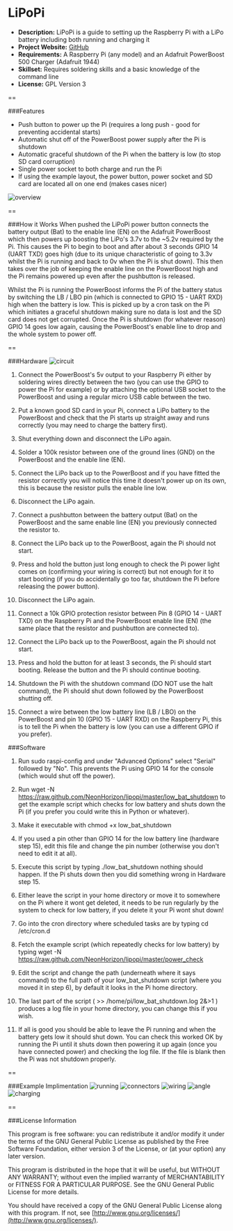 LiPoPi
=======

- **Description:** LiPoPi is a guide to setting up the Raspberry Pi with a LiPo battery including both running and charging it
- **Project Website:** [GitHub](https://github.com/NeonHorizon/lipopi)
- **Requirements:** A Raspberry Pi (any model) and an Adafruit PowerBoost 500 Charger (Adafruit 1944)
- **Skillset:** Requires soldering skills and a basic knowledge of the command line
- **License:** GPL Version 3

==

###Features
- Push button to power up the Pi (requires a long push - good for preventing accidental starts)
- Automatic shut off of the PowerBoost power supply after the Pi is shutdown
- Automatic graceful shutdown of the Pi when the battery is low (to stop SD card corruption)
- Single power socket to both charge and run the Pi
- If using the example layout, the power button, power socket and SD card are located all on one end (makes cases nicer)

![overview](https://raw.github.com/NeonHorizon/lipopi/master/pictures/overview.jpg)

==

###How it Works
When pushed the LiPoPi power button connects the battery output (Bat) to the enable line (EN) on the Adafruit PowerBoost which then powers up boosting the LiPo's 3.7v to the ~5.2v required by the Pi. This causes the Pi to begin to boot and after about 3 seconds GPIO 14 (UART TXD) goes high (due to its unique characteristic of going to 3.3v whilst the Pi is running and back to 0v when the Pi is shut down). This then takes over the job of keeping the enable line on the PowerBoost high and the Pi remains powered up even after the pushbutton is released.

Whilst the Pi is running the PowerBoost informs the Pi of the battery status by switching the LB / LBO pin (which is connected to GPIO 15 - UART RXD) high when the battery is low. This is picked up by a cron task on the Pi which initiates a graceful shutdown making sure no data is lost and the SD card does not get corrupted. Once the Pi is shutdown (for whatever reason) GPIO 14 goes low again, causing the PowerBoost's enable line to drop and the whole system to power off.

==

###Hardware
![circuit](https://raw.github.com/NeonHorizon/lipopi/master/pictures/circuit.png)

1. Connect the PowerBoost's 5v output to your Raspberry Pi either by soldering wires directly between the two (you can use the GPIO to power the Pi for example) or by attaching the optional USB socket to the PowerBoost and using a regular micro USB cable between the two.

2. Put a known good SD card in your Pi, connect a LiPo battery to the PowerBoost and check that the Pi starts up straight away and runs correctly (you may need to charge the battery first).

3. Shut everything down and disconnect the LiPo again.

4. Solder a 100k resistor between one of the ground lines (GND) on the PowerBoost and the enable line (EN).

5. Connect the LiPo back up to the PowerBoost and if you have fitted the resistor correctly you will notice this time it doesn't power up on its own, this is because the resistor pulls the enable line low.

6. Disconnect the LiPo again.

7. Connect a pushbutton between the battery output (Bat) on the PowerBoost and the same enable line (EN) you previously connected the resistor to.

8. Connect the LiPo back up to the PowerBoost, again the Pi should not start.

9. Press and hold the button just long enough to check the Pi power light comes on (confirming your wiring is correct) but not enough for it to start booting (if you do accidentally go too far, shutdown the Pi before releasing the power button).

10. Disconnect the LiPo again.

11. Connect a 10k GPIO protection resistor between Pin 8 (GPIO 14 - UART TXD) on the Raspberry Pi and the PowerBoost enable line (EN) (the same place that the resistor and pushbutton are connected to).

12. Connect the LiPo back up to the PowerBoost, again the Pi should not start.

13. Press and hold the button for at least 3 seconds, the Pi should start booting. Release the button and the Pi should continue booting.

14. Shutdown the Pi with the shutdown command (DO NOT use the halt command), the Pi should shut down followed by the PowerBoost shutting off.

15. Connect a wire between the low battery line (LB / LBO) on the PowerBoost and pin 10 (GPIO 15 - UART RXD) on the Raspberry Pi, this is to tell the Pi when the battery is low (you can use a different GPIO if you prefer).

###Software
1. Run sudo raspi-config and under "Advanced Options" select "Serial" followed by "No". This prevents the Pi using GPIO 14 for the console (which would shut off the power).

2. Run wget -N https://raw.github.com/NeonHorizon/lipopi/master/low_bat_shutdown to get the example script which checks for low battery and shuts down the Pi (if you prefer you could write this in Python or whatever).

3. Make it executable with chmod +x low_bat_shutdown

4. If you used a pin other than GPIO 14 for the low battery line (hardware step 15), edit this file and change the pin number (otherwise you don't need to edit it at all).

5. Execute this script by typing ./low_bat_shutdown nothing should happen. If the Pi shuts down then you did something wrong in Hardware step 15.

6. Either leave the script in your home directory or move it to somewhere on the Pi where it wont get deleted, it needs to be run regularly by the system to check for low battery, if you delete it your Pi wont shut down!

7. Go into the cron directory where scheduled tasks are by typing cd /etc/cron.d

8. Fetch the example script (which repeatedly checks for low battery) by typing wget -N https://raw.github.com/NeonHorizon/lipopi/master/power_check

9. Edit the script and change the path (underneath where it says command) to the full path of your low_bat_shutdown script (where you moved it in step 6), by default it looks in the Pi home directory.

10. The last part of the script ( >> /home/pi/low_bat_shutdown.log 2&>1 ) produces a log file in your home directory, you can change this if you wish.

11. If all is good you should be able to leave the Pi running and when the battery gets low it should shut down. You can check this worked OK by running the Pi until it shuts down then powering it up again (once you have connected power) and checking the log file. If the file is blank then the Pi was not shutdown properly.

==

###Example Implimentation
![running](https://raw.github.com/NeonHorizon/lipopi/master/pictures/running.jpg)
![connectors](https://raw.github.com/NeonHorizon/lipopi/master/pictures/connectors.jpg)
![wiring](https://raw.github.com/NeonHorizon/lipopi/master/pictures/wiring.jpg)
![angle](https://raw.github.com/NeonHorizon/lipopi/master/pictures/angle.jpg)
![charging](https://raw.github.com/NeonHorizon/lipopi/master/pictures/charging.jpg)

==

###License Information

This program is free software: you can redistribute it and/or modify it under the terms of the GNU General Public License as published by the Free Software Foundation, either version 3 of the License, or (at your option) any later version.

This program is distributed in the hope that it will be useful, but WITHOUT ANY WARRANTY; without even the implied warranty of MERCHANTABILITY or FITNESS FOR A PARTICULAR PURPOSE.  See the GNU General Public License for more details.

You should have received a copy of the GNU General Public License along with this program.  If not, see [http://www.gnu.org/licenses/](http://www.gnu.org/licenses/).
